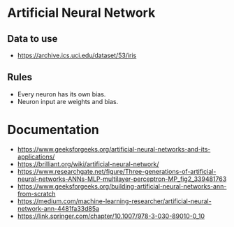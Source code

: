 # Artificial Neural Network

## Data to use

* https://archive.ics.uci.edu/dataset/53/iris

## Rules

* Every neuron has its own bias.
* Neuron input are weights and bias.

# Documentation

* https://www.geeksforgeeks.org/artificial-neural-networks-and-its-applications/
* https://brilliant.org/wiki/artificial-neural-network/
* https://www.researchgate.net/figure/Three-generations-of-artificial-neural-networks-ANNs-MLP-multilayer-perceptron-MP_fig2_339481763
* https://www.geeksforgeeks.org/building-artificial-neural-networks-ann-from-scratch
* https://medium.com/machine-learning-researcher/artificial-neural-network-ann-4481fa33d85a
* https://link.springer.com/chapter/10.1007/978-3-030-89010-0_10
